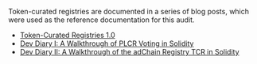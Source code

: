 Token-curated registries are documented in a series of blog posts, which were used as the reference documentation for this audit.

* [Token-Curated Registries 1.0](https://medium.com/@ilovebagels/token-curated-registries-1-0-61a232f8dac7)
* [Dev Diary I: A Walkthrough of PLCR Voting in Solidity](https://medium.com/@AdChain/a-walkthrough-of-plcr-voting-in-solidity-92420bd5b87c)
* [Dev Diary II: A Walkthrough of the adChain Registry TCR in Solidity](https://medium.com/@AdChain/a-walkthrough-of-the-adchain-registry-tcr-in-solidity-72addcde17fb)